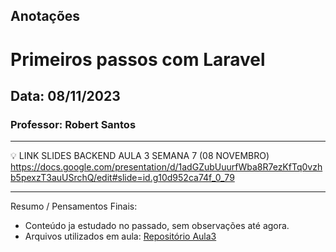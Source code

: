 ## Anotações

# Primeiros passos com Laravel

## Data: 08/11/2023

### Professor: Robert Santos

---

💡 LINK SLIDES BACKEND AULA 3 SEMANA 7 (08 NOVEMBRO)
https://docs.google.com/presentation/d/1adGZubUuurfWba8R7ezKfTq0vzhb5pexzT3auUSrchQ/edit#slide=id.g10d952ca74f_0_79

---

Resumo / Pensamentos Finais:

- Conteúdo ja estudado no passado, sem observações até agora.
- Arquivos utilizados em aula: [Repositório Aula3]()
